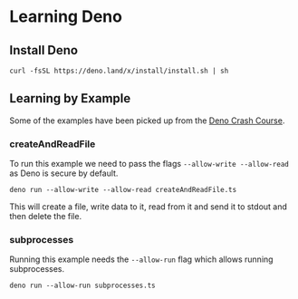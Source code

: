 # Learning Deno

## Install Deno

```
curl -fsSL https://deno.land/x/install/install.sh | sh
```

## Learning by Example

Some of the examples have been picked up from the [Deno Crash Course](https://www.youtube.com/watch?v=NHHhiqwcfRM&t=1s).

### createAndReadFile
To run this example we need to pass the flags `--allow-write --allow-read` as Deno is secure by default.
```
deno run --allow-write --allow-read createAndReadFile.ts
```
This will create a file, write data to it, read from it and send it to stdout and then delete the file.

### subprocesses
Running this example needs the `--allow-run` flag which allows running subprocesses.
```
deno run --allow-run subprocesses.ts 
```
